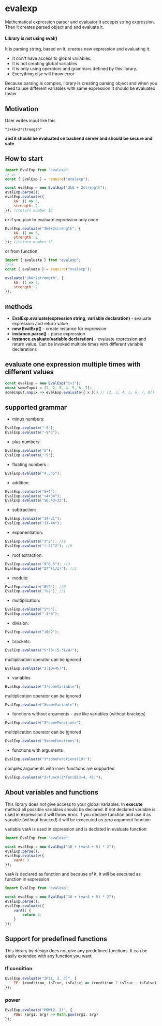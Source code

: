 # evalexp

Mathematical expression parser and evaluator
It accepts string expression. Then it creates parsed object and and evaluate it.

#### **Library is not using eval()**

It is parsing string, based on it, creates new expression and evaluating it.

-   It don't have access to global variables.
-   It is not creating global variables
-   It is only using operators and grammars defined by this library.
-   Everything else will throw error

Because parsing is complex, library is creating parsing object and when you need to use different variables with same expression it should be evaluated faster

## Motivation

User writes input like this

```
"3+k6+2*strength"
```

**and it should be evaluated on backend server and should be secure and safe**

## How to start

```javascript
import EvalExp from "evalexp";
// or
const { EvalExp } = require("evalexp");

const evalExp = new EvalExp("3k6 + 2strength");
evalExp.parse();
evalExp.evaluate({
    k6: () => 3,
    strength: 2
}); //return number 13
```

or if you plan to evaluate expression only once

```javascript
EvalExp.evaluate("3k6+2strength", {
    k6: () => 3,
    strength: 2
}); //return number 13
```

or from function

```javascript
import { evaluate } from "evalexp";
//or
const { evaluate } = require("evalexp");

evaluate("3k6+2strength", {
    k6: () => 3,
    strength: 2
});
```

## methods

-   **EvalExp.evaluate(expression string, variable declaration)** - evaluate expression and return value
-   **new EvalExp(<expression string>)** - create instance for expression
-   **instance.parse()** - parse expression
-   **instance.evaluate(variable declaration)** - evaluate expression and return value. Can be invoked multiple times with different variable declarations

## evaluate one expression multiple times with different values

```javascript
const evalExp = new EvalExp("x+1");
const someInput = [1, 2, 3, 4, 5, 6, 7];
someInput.map(x => evalExp.evaluate({ x })) // [2, 3, 4, 5, 6, 7, 8])
```

## supported grammar

-   minus numbers:

```javascript
EvalExp.evaluate("-5");
EvalExp.evaluate("-5*3");
```

-   plus numbers:

```javascript
EvalExp.evaluate("5");
EvalExp.evaluate("+5");
```

-   floating numbers :

```javascript
EvalExp.evaluate("4.345");
```

-   addition:

```javascript
EvalExp.evaluate("5+4");
EvalExp.evaluate("+4+34");
EvalExp.evaluate("56.43+32");
```

-   subtraction:

```javascript
EvalExp.evaluate("34-21");
EvalExp.evaluate("33-44");
```

-   exponentiation:

```javascript
EvalExp.evaluate("3^2"); //9
EvalExp.evaluate("(-3)^2"); //9
```

-   root extraction:

```javascript
EvalExp.evaluate("9^0.5"); //3
EvalExp.evaluate("27^(1/3)"); //3
```

-   modulo:

```javascript
EvalExp.evaluate("6%2"); //0
EvalExp.evaluate("7%2"); //1
```

-   multiplication:

```javascript
EvalExp.evaluate("5*5");
EvalExp.evaluate("-3*8");
```

-   division:

```javascript
EvalExp.evaluate("10/2");
```

-   brackets:

```javascript
EvalExp.evaluate("5*(3+(5-3)/4)");
```

multiplication operator can be ignored

```javascript
EvalExp.evaluate("3(10+45)");
```

-   variables

```javascript
EvalExp.evaluate("3*someVariable");
```

multiplication operator can be ignored

```javascript
EvalExp.evaluate("3someVariable");
```

-   functions without arguments - use like variables (without brackets)

```javascript
EvalExp.evaluate("3*someFunctions");
```

multiplication operator can be ignored

```javascript
EvalExp.evaluate("3someFunctions");
```

-   functions with arguments

```javascript
EvalExp.evaluate("3*someFunctions(10)");
```

complex arguments with inner functions are supported

```javascript
EvalExp.evaluate("2+funcA(2*funcB(3+4, 4))");
```

## About variables and functions

This library does not give access to your global variables. In **execute** method all possible variables should be declared. If
not declared variable is used in expression it will throw error.
If you declare function and use it as variable (without bracked) it will be execeuted as zero argument function

variable varA is used in expression and is declated in evaluate function:

```javascript
import EvalExp from "evalexp";

const evalExp = new EvalExp("10 + (varA + 5) * 2");
evalExp.parse();
evalExp.evaluate({
    varA: 3
});
```

varA is declared as function and because of it, it will be executed as function in expression

```javascript
import EvalExp from "evalexp";

const evalExp = new EvalExp("10 + (varA + 5) * 2");
evalExp.parse();
evalExp.evaluate({
    varA() {
        return 5;
    }
});
```

## Support for predefined functions

This library by design does not give any predefined functions. It can be easily extended with any function you want

### If condition

```javascript
EvalExp.evaluate("IF(1, 2, 3)", {
    IF: (condition, isTrue, isFalse) => (condition ? isTrue : isFalse)
});
```

### power

```javascript
EvalExp.evaluate("POW(2, 2)", {
    POW: (arg1, arg) => Math.pow(arg1, arg)
});
```
